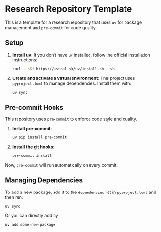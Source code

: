 # Research Repository Template

This is a template for a research repository that uses `uv` for package management and `pre-commit` for code quality.

## Setup

1.  **Install uv**:
    If you don't have `uv` installed, follow the official installation instructions:
    ```bash
    curl -LsSf https://astral.sh/uv/install.sh | sh
    ```
2.  **Create and activate a virtual environment**:
    This project uses `pyproject.toml` to manage dependencies. Install them with:
    ```bash
    uv sync
    ```

## Pre-commit Hooks

This repository uses `pre-commit` to enforce code style and quality.

1.  **Install pre-commit**:
    ```bash
    uv pip install pre-commit
    ```

2.  **Install the git hooks**:
    ```bash
    pre-commit install
    ```

Now, `pre-commit` will run automatically on every commit.

## Managing Dependencies

To add a new package, add it to the `dependencies` list in `pyproject.toml` and then run:

```bash
uv sync
```

Or you can directly add by
```bash
uv add some-new-package
```

